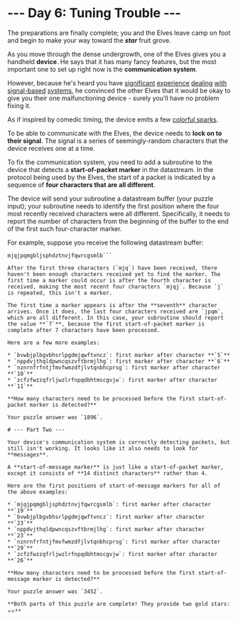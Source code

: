 # --- Day 6: Tuning Trouble ---

The preparations are finally complete; you and the Elves leave camp on foot and begin to make your way toward the ***star*** fruit grove.

As you move through the dense undergrowth, one of the Elves gives you a handheld **device**. He says that it has many fancy features, but the most important one to set up right now is the **communication system**.

However, because he's heard you have [significant](../../2016/descriptions/day6.md) [experience](../../2016/descriptions/day25.md) [dealing](../../2019/descriptions/day7.md) [with](../../2019/descriptions/day9.md) [signal-based](../../2019/descriptions/day16.md) [systems](../../2021/descriptions/day25.md), he convinced the other Elves that it would be okay to give you their one malfunctioning device - surely you'll have no problem fixing it.

As if inspired by comedic timing, the device emits a few [colorful sparks](# "The magic smoke, on the other hand, seems to be contained... FOR NOW!").

To be able to communicate with the Elves, the device needs to **lock on to their signal**. The signal is a series of seemingly-random characters that the device receives one at a time.

To fix the communication system, you need to add a subroutine to the device that detects a **start-of-packet marker** in the datastream. In the protocol being used by the Elves, the start of a packet is indicated by a sequence of **four characters that are all different**.

The device will send your subroutine a datastream buffer (your puzzle input); your subroutine needs to identify the first position where the four most recently received characters were all different. Specifically, it needs to report the number of characters from the beginning of the buffer to the end of the first such four-character marker.

For example, suppose you receive the following datastream buffer:

```
mjqjpqmgbljsphdztnvjfqwrcgsmlb```

After the first three characters (`mjq`) have been received, there haven't been enough characters received yet to find the marker. The first time a marker could occur is after the fourth character is received, making the most recent four characters `mjqj`. Because `j` is repeated, this isn't a marker.

The first time a marker appears is after the **seventh** character arrives. Once it does, the last four characters received are `jpqm`, which are all different. In this case, your subroutine should report the value **`7`**, because the first start-of-packet marker is complete after 7 characters have been processed.

Here are a few more examples:

* `bvwbjplbgvbhsrlpgdmjqwftvncz`: first marker after character **`5`**
* `nppdvjthqldpwncqszvftbrmjlhg`: first marker after character **`6`**
* `nznrnfrfntjfmvfwmzdfjlvtqnbhcprsg`: first marker after character **`10`**
* `zcfzfwzzqfrljwzlrfnpqdbhtmscgvjw`: first marker after character **`11`**

**How many characters need to be processed before the first start-of-packet marker is detected?**

Your puzzle answer was `1896`.

# --- Part Two ---

Your device's communication system is correctly detecting packets, but still isn't working. It looks like it also needs to look for **messages**.

A **start-of-message marker** is just like a start-of-packet marker, except it consists of **14 distinct characters** rather than 4.

Here are the first positions of start-of-message markers for all of the above examples:

* `mjqjpqmgbljsphdztnvjfqwrcgsmlb`: first marker after character **`19`**
* `bvwbjplbgvbhsrlpgdmjqwftvncz`: first marker after character **`23`**
* `nppdvjthqldpwncqszvftbrmjlhg`: first marker after character **`23`**
* `nznrnfrfntjfmvfwmzdfjlvtqnbhcprsg`: first marker after character **`29`**
* `zcfzfwzzqfrljwzlrfnpqdbhtmscgvjw`: first marker after character **`26`**

**How many characters need to be processed before the first start-of-message marker is detected?**

Your puzzle answer was `3452`.

**Both parts of this puzzle are complete! They provide two gold stars: ⭐️⭐️**
